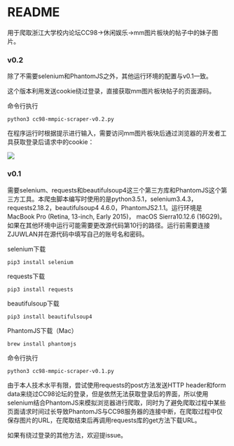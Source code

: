 # README

用于爬取浙江大学校内论坛CC98->休闲娱乐->mm图片板块的帖子中的妹子图片。

### v0.2

除了不需要selenium和PhantomJS之外，其他运行环境的配置与v0.1一致。

这个版本利用发送cookie绕过登录，直接获取mm图片板块帖子的页面源码。

命令行执行

```shell
python3 cc98-mmpic-scraper-v0.2.py
```

在程序运行时根据提示进行输入，需要访问mm图片板块后通过浏览器的开发者工具获取登录后请求中的cookie：

![](https://ws1.sinaimg.cn/large/006tKfTcgy1fjbct1m50rj31kw0vsnjc.jpg)

### v0.1

需要selenium、requests和beautifulsoup4这三个第三方库和PhantomJS这个第三方工具。本爬虫脚本编写时使用的是python3.5.1，selenium3.4.3，requests2.18.2，beautifulsoup4 4.6.0，PhantomJS2.1.1。运行环境是MacBook Pro (Retina, 13-inch, Early 2015)， macOS Sierra10.12.6 (16G29)。如果在其他环境中运行可能需要更改源代码第10行的路径。运行前需要连接ZJUWLAN并在源代码中填写自己的账号名和密码。

selenium下载

```
pip3 install selenium
```

requests下载

```
pip3 install requests
```

beautifulsoup下载

```
pip3 install beautifulsoup4
```

PhantomJS下载（Mac）

```
brew install phantomjs
```

命令行执行

```
python3 cc98-mmpic-scraper-v0.1.py
```
由于本人技术水平有限，尝试使用requests的post方法发送HTTP header和form data来绕过CC98论坛的登录，但是依然无法获取登录后的界面，所以使用selenium结合PhantomJS来模拟浏览器进行爬取，同时为了避免爬取过程中某些页面请求时间过长导致PhantomJS与CC98服务器的连接中断，在爬取过程中仅保存图片的URL，在爬取结束后再调用requests库的get方法下载URL。

如果有绕过登录的其他方法，欢迎提issue。

